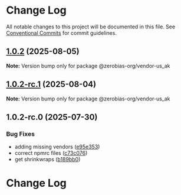 # Change Log

All notable changes to this project will be documented in this file.
See [Conventional Commits](https://conventionalcommits.org) for commit guidelines.

## [1.0.2](https://github.com/zerobias-org/vendor/compare/@zerobias-org/vendor-us_ak@1.0.2-rc.1...@zerobias-org/vendor-us_ak@1.0.2) (2025-08-05)

**Note:** Version bump only for package @zerobias-org/vendor-us_ak





## [1.0.2-rc.1](https://github.com/zerobias-org/vendor/compare/@zerobias-org/vendor-us_ak@1.0.2-rc.0...@zerobias-org/vendor-us_ak@1.0.2-rc.1) (2025-08-04)

**Note:** Version bump only for package @zerobias-org/vendor-us_ak





## 1.0.2-rc.0 (2025-07-30)


### Bug Fixes

* adding missing vendors ([e95e353](https://github.com/zerobias-org/vendor/commit/e95e35309a1812973f4536f535eee460edc5414c))
* correct npmrc files ([c73c076](https://github.com/zerobias-org/vendor/commit/c73c0761e1e567cc0c2f0f8179725016d11caf8c))
* get shrinkwraps ([b189bb0](https://github.com/zerobias-org/vendor/commit/b189bb0cf53ad66427530ccc0eab7824527942d3))





# Change Log
